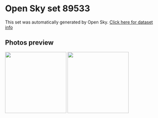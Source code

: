 # Open Sky set 89533
This set was automatically generated by Open Sky.
[Click here for dataset info](https://github.com/0x4248/opensky/blob/master/dataset/89533/info.json)
## Photos preview
<img src="https://raw.githubusercontent.com/0x4248/opensky/master/dataset/89533/photos.gif" width="200px"/>
<img src="https://raw.githubusercontent.com/0x4248/opensky/master/dataset/89533/photos_bw.gif" width="200px"/>

